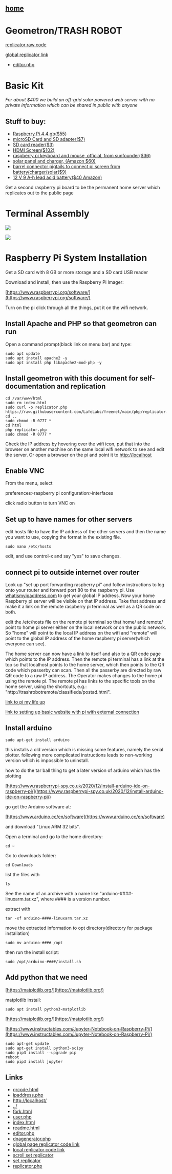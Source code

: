 ## [home](scrolls/home)

#  Geometron/TRASH ROBOT

[replicator raw code](php/replicator.txt)

[global replicator link](https://raw.githubusercontent.com/LafeLabs/pi/main/php/replicator.txt)

 - [editor.php](scrolls/editor.php)

# Basic Kit

*For about $400 we build an off-grid solar powered web server with no private information which can be shared in public with anyone*

## Stuff to buy:

 - [Raspberry Pi 4 4 gb($55)](https://www.pishop.us/product/raspberry-pi-4-model-b-4gb/)
 - [microSD Card and SD adapter($7)](https://www.pishop.us/product/microsd-card-32-gb-class-10-blank/)
 - [SD card reader($3)](https://www.pishop.us/product/high-speed-micro-sd-card-reader-maximum-128gb-black/)
  - [HDMI Screen($102)](https://www.sunfounder.com/collections/monitors/products/7-inch-hdmi-monitor)
 - [raspberry pi keyboard and mouse, official, from sunfounder($36)](https://www.sunfounder.com/collections/keyboard-gamepad/products/keyboard-mouse)
 - [solar panel and charger, (Amazon $60)](https://www.amazon.com/SOLPERK-Controller%EF%BC%8C-Automotive-Motorcycle-Powersports/dp/B07TTMF3FZ)
 - [barrel connector pigtails to connect pi screen from battery/charger/solar($9)](https://www.amazon.com/dp/B0915T6NLL)
 - [12 V 9 A-h lead acid battery($40 Amazon)](https://www.amazon.com/Rechargeable-Battery-Computer-BX1300LCD-Back-UPS/dp/B07WRXR223/)

Get a second raspberry pi board to be the permanent home server which replicates out to the public page

# Terminal Assembly

![](https://i.imgur.com/Y46szlG.jpg)

![](https://i.imgur.com/N4ItAdo.jpg) 


#  Raspberry Pi System Installation

Get a SD card with 8 GB or more storage and a SD card USB reader

Download and install, then use the Raspberry Pi Imager:

[https://www.raspberrypi.org/software/](https://www.raspberrypi.org/software/)

Turn on the pi click through all the things, put it on the wifi network.

## Install Apache and PHP so that geometron can run

Open a command prompt(black link on menu bar) and type:

```
sudo apt update
sudo apt install apache2 -y
sudo apt install php libapache2-mod-php -y
```

## Install geometron with this document for self-documentation and replication

```
cd /var/www/html
sudo rm index.html
sudo curl -o replicator.php https://raw.githubusercontent.com/LafeLabs/freenet/main/php/replicator.txt
cd ..
sudo chmod -R 0777 *
cd html
php replicator.php
sudo chmod -R 0777 *
```

Check the IP address by hovering over the wifi icon, put that into the browser on another machine on the same local wifi network to see and edit the server.  Or open a browser on the pi and point it to [http://localhost](http://localhost)

## Enable VNC

From the menu, select

preferences>raspberry pi configuration>interfaces

click radio button to turn VNC on

## Set up to have names for other servers

edit hosts file to have the IP address of the other servers and then the name you want to use, copying the format in the existing file.

```
sudo nano /etc/hosts
```

edit, and use control-x and say "yes" to save changes.

## connect pi to outside internet over router

Look up "set up port forwarding raspberry pi" and follow instructions to log onto your router and forward port 80 to the raspberry pi.  Use [whatismyipaddress.com](https://whatismyipaddress.com/) to get your global IP address.  Now your home Raspberry pi server will be visible on that IP address.  Take that address and make it a link on the remote raspberry pi terminal as well as a QR code on both.   

edit the /etc/hosts file on the remote pi terminal so that home/ and remote/ point to home pi server either on the local network or on the public network.  So "home" will point to the local IP address on the wifi and "remote" will point to the global IP address of the home raspberry pi server(which everyone can see).  


The home server can now have a link to itself and also to a QR code page which points to the IP address.  Then the remote pi terminal has a link at the top so that localhost points to the home server, which then points to the QR code which passerby can scan.  Then all the passerby are directed by raw QR code to a raw IP address.  The Operator makes changes to the home pi using the remote pi.  The remote pi has links to the specific tools on the home server, using the shortcuts, e.g.: "http://trashrobotremote/classifieds/postad.html".


[link to pi my life up](https://pimylifeup.com/raspberry-pi-port-forwarding/)

[link to setting up basic website with pi with external connection](http://unixetc.co.uk/2013/09/21/create-a-basic-website-on-a-raspberry-pi/)

## Install arduino

```
sudo apt-get install arduino
```

this installs a old version which is missing some features, namely the serial plotter.  following more complicated instructions leads to non-working version which is impossible to uninstall.


how to do the tar ball thing to get a later version of arduino which has the plotting

[https://www.raspberrypi-spy.co.uk/2020/12/install-arduino-ide-on-raspberry-pi/](https://www.raspberrypi-spy.co.uk/2020/12/install-arduino-ide-on-raspberry-pi/)

go get the Arduino software at:

[https://www.arduino.cc/en/software](https://www.arduino.cc/en/software)

and download "Linux ARM 32 bits".

Open a terminal and go to the home directory:

```
cd ~
```

Go to downloads folder:
```
cd Downloads
```
list the files with 
```
ls
```
See the name of an archive with a name like "arduino-####-linuxarm.tar.xz", where #### is a version number.

extract with 
```
tar -xf arduino-####-linuxarm.tar.xz
```

move the extracted information to opt directory(directory for package installation)

```
sudo mv arduino-#### /opt
```

then run the install script:
```
sudo /opt/arduino-####/install.sh
```


## Add python that we need

[https://matplotlib.org/](https://matplotlib.org/)

matplotlib install:

```
sudo apt install python3-matplotlib
```

[https://matplotlib.org/](https://matplotlib.org/)

[https://www.instructables.com/Jupyter-Notebook-on-Raspberry-Pi/](https://www.instructables.com/Jupyter-Notebook-on-Raspberry-Pi/)

```
sudo apt-get update
sudo apt-get install python3-scipy
sudo pip3 install --upgrade pip
reboot
sudo pip3 install jupyter
```


## Links

 - [qrcode.html](qrcode.html)
 - [ipaddress.php](ipaddress.php)
 - [http://localhost/](http://localhost/)
 - [../](../)
 - [fork.html](fork.html)
 - [user.php](user.php)
 - [index.html](index.html)
 - [readme.html](readme.html)
 - [editor.php](editor.php)
 - [dnagenerator.php](dnagenerator.php)
 - [global page replicator code link](https://raw.githubusercontent.com/LafeLabs/pi/main/servers/scrollserver/php/replicator.txt)
 - [local replicator code link](php/replicator.txt)
 - [scroll set replicator](scrollset.html)
 - [set replicator](set.html)
 - [replicator.php](replicator.php)

